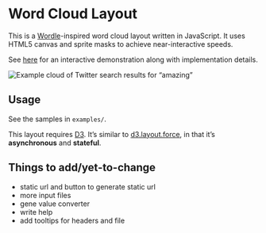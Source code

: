 
# Word Cloud Layout

This is a [Wordle](http://www.wordle.net/)-inspired word cloud layout written
in JavaScript. It uses HTML5 canvas and sprite masks to achieve
near-interactive speeds.

See [here](http://www.jasondavies.com/wordcloud/) for an interactive
demonstration along with implementation details.

![Example cloud of Twitter search results for “amazing”](http://www.jasondavies.com/wordcloud/amazing.png)

## Usage

See the samples in `examples/`.

This layout requires [D3](http://mbostock.github.com/d3/).  It’s similar to
[d3.layout.force](https://github.com/mbostock/d3/wiki/Force-Layout), in that
it’s **asynchronous** and **stateful**.

## Things to add/yet-to-change
* static url and button to generate static url
* more input files
* gene value converter
* write help
* add tooltips for headers and file
